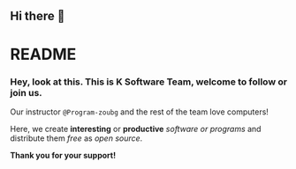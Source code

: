 ## Hi there 👋

# README

### Hey, look at this. This is K Software Team, welcome to follow or join us.

Our instructor `@Program-zoubg` and the rest of the team love computers!

Here, we create **interesting** or **productive** *software or programs* and distribute them *free* as *open source*.

**Thank you for your support!**
